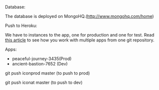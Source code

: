 Database:

The database is deployed on MongoHQ.(http://www.mongohq.com/home)

Push to Heroku: 

We have to instances to the app, one for production and one for test. Read [this article](http://tanyanam.com/technology/multiple-apps-on-heroku-from-the-same-git-repository) to see how you work with multiple apps from one git repository.

Apps:
* peaceful-journey-3435(Prod)
* ancient-bastion-7652 (Dev)

git push iconprod master (to push to prod)

git push iconat master (to push to dev)